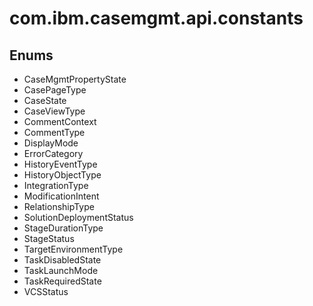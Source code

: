 # com.ibm.casemgmt.api.constants

## Enums

- CaseMgmtPropertyState
- CasePageType
- CaseState
- CaseViewType
- CommentContext
- CommentType
- DisplayMode
- ErrorCategory
- HistoryEventType
- HistoryObjectType
- IntegrationType
- ModificationIntent
- RelationshipType
- SolutionDeploymentStatus
- StageDurationType
- StageStatus
- TargetEnvironmentType
- TaskDisabledState
- TaskLaunchMode
- TaskRequiredState
- VCSStatus